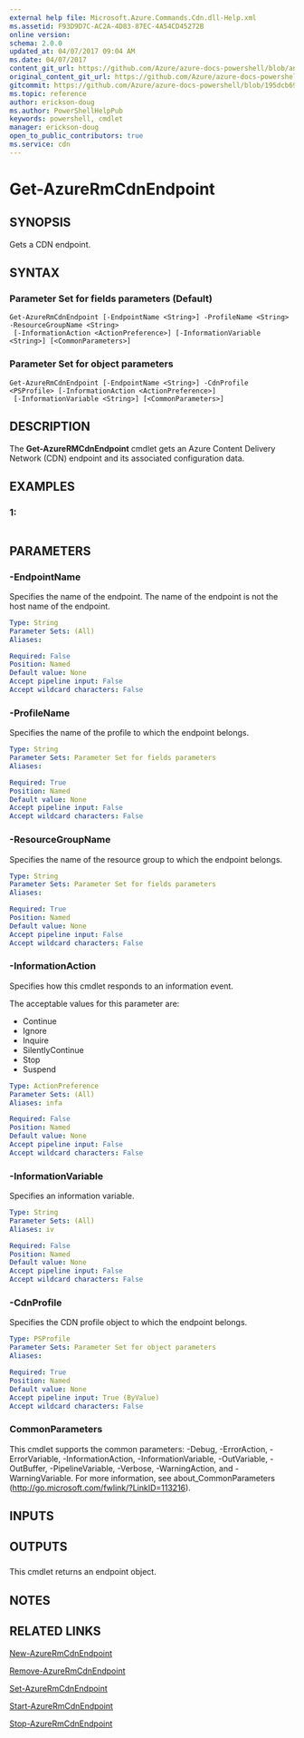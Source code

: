 ```yaml
---
external help file: Microsoft.Azure.Commands.Cdn.dll-Help.xml
ms.assetid: F93D9D7C-AC2A-4D83-87EC-4A54CD45272B
online version:
schema: 2.0.0
updated_at: 04/07/2017 09:04 AM
ms.date: 04/07/2017
content_git_url: https://github.com/Azure/azure-docs-powershell/blob/anne2017/azureps-cmdlets-docs/ResourceManager/AzureRM.Cdn/v2.8.0/Get-AzureRmCdnEndpoint.md
original_content_git_url: https://github.com/Azure/azure-docs-powershell/blob/anne2017/azureps-cmdlets-docs/ResourceManager/AzureRM.Cdn/v2.8.0/Get-AzureRmCdnEndpoint.md
gitcommit: https://github.com/Azure/azure-docs-powershell/blob/195dcb690a30a5f2c0ecd5606483862547ef544a
ms.topic: reference
author: erickson-doug
ms.author: PowerShellHelpPub
keywords: powershell, cmdlet
manager: erickson-doug
open_to_public_contributors: true
ms.service: cdn
---
```


# Get-AzureRmCdnEndpoint

## SYNOPSIS
Gets a CDN endpoint.

## SYNTAX

### Parameter Set for fields parameters (Default)
```
Get-AzureRmCdnEndpoint [-EndpointName <String>] -ProfileName <String> -ResourceGroupName <String>
 [-InformationAction <ActionPreference>] [-InformationVariable <String>] [<CommonParameters>]
```

### Parameter Set for object parameters
```
Get-AzureRmCdnEndpoint [-EndpointName <String>] -CdnProfile <PSProfile> [-InformationAction <ActionPreference>]
 [-InformationVariable <String>] [<CommonParameters>]
```

## DESCRIPTION
The **Get-AzureRMCdnEndpoint** cmdlet gets an Azure Content Delivery Network (CDN) endpoint and its associated configuration data.

## EXAMPLES

### 1:
```

```

## PARAMETERS

### -EndpointName
Specifies the name of the endpoint.
The name of the endpoint is not the host name of the endpoint.

```yaml
Type: String
Parameter Sets: (All)
Aliases: 

Required: False
Position: Named
Default value: None
Accept pipeline input: False
Accept wildcard characters: False
```

### -ProfileName
Specifies the name of the profile to which the endpoint belongs.

```yaml
Type: String
Parameter Sets: Parameter Set for fields parameters
Aliases: 

Required: True
Position: Named
Default value: None
Accept pipeline input: False
Accept wildcard characters: False
```

### -ResourceGroupName
Specifies the name of the resource group to which the endpoint belongs.

```yaml
Type: String
Parameter Sets: Parameter Set for fields parameters
Aliases: 

Required: True
Position: Named
Default value: None
Accept pipeline input: False
Accept wildcard characters: False
```

### -InformationAction
Specifies how this cmdlet responds to an information event.

The acceptable values for this parameter are:

- Continue
- Ignore
- Inquire
- SilentlyContinue
- Stop
- Suspend

```yaml
Type: ActionPreference
Parameter Sets: (All)
Aliases: infa

Required: False
Position: Named
Default value: None
Accept pipeline input: False
Accept wildcard characters: False
```

### -InformationVariable
Specifies an information variable.

```yaml
Type: String
Parameter Sets: (All)
Aliases: iv

Required: False
Position: Named
Default value: None
Accept pipeline input: False
Accept wildcard characters: False
```

### -CdnProfile
Specifies the CDN profile object to which the endpoint belongs.

```yaml
Type: PSProfile
Parameter Sets: Parameter Set for object parameters
Aliases: 

Required: True
Position: Named
Default value: None
Accept pipeline input: True (ByValue)
Accept wildcard characters: False
```

### CommonParameters
This cmdlet supports the common parameters: -Debug, -ErrorAction, -ErrorVariable, -InformationAction, -InformationVariable, -OutVariable, -OutBuffer, -PipelineVariable, -Verbose, -WarningAction, and -WarningVariable. For more information, see about_CommonParameters (http://go.microsoft.com/fwlink/?LinkID=113216).

## INPUTS

## OUTPUTS

###  
This cmdlet returns an endpoint object.

## NOTES

## RELATED LINKS

[New-AzureRmCdnEndpoint](./New-AzureRmCdnEndpoint.md)

[Remove-AzureRmCdnEndpoint](./Remove-AzureRmCdnEndpoint.md)

[Set-AzureRmCdnEndpoint](./Set-AzureRmCdnEndpoint.md)

[Start-AzureRmCdnEndpoint](./Start-AzureRmCdnEndpoint.md)

[Stop-AzureRmCdnEndpoint](./Stop-AzureRmCdnEndpoint.md)


